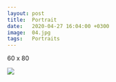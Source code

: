 ```yaml
---
layout: post
title:  Portrait
date:   2020-04-27 16:04:00 +0300
image:  04.jpg
tags:   Portraits
---
```


60 x 80      

![]({{site.baseurl}}/img/04.jpg)